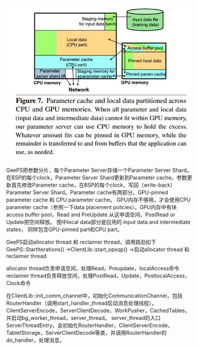 ![](./images/param_cache.jpg)

GeePS把参数分片，每个Parameter Server存储一个Parameter Server Shard。在BSP的每个clock，Parameter Server Shard更新到Parameter cache。参数更新首先修改Parameter cache，在BSP的每个clock，写回（write-back）Parameter Server Shard。Parameter cache有两部分，GPU-pinned parameter cache 和 CPU parameter cache。 GPU内存不够用，才会使用CPU parameter cache（参照一下data placement policies）。GPU内存中有块access buffer pool，Read and PreUpdate 从这申请空间，PostRead or Update把空间释放。 图中local data部分是应用的 input data and intermediate states， 同样包含GPU-pinned part和CPU part。

GeePS启动allocator thread 和 reclaimer thread，调用路劲如下
GeePS::StartIterations()
->ClientLib::start_opsqp()
->启动allocator thread 和 reclaimer thread

allocator thread负责申请空间，处理Read，Preupdate，localAccess命令
reclaimer thread负责释放空间，处理PostRead，Update，PostlocalAccess，Clock命令


在ClientLib::init_comm_channel中，初始化CommunicationChannel，包括RouterHandler（调用start_handler_thread启动消息处理线程），ClientServerEncode，ServerClientDecode，WorkPusher，CachedTables，并启动bg_worker_thread，server_thread。
server_thread的入口ServerThreadEntry，会初始化RouterHandler，ClientServerEncode，TabletStorage，ServerClientDecode等类，并调用RouterHandler的do_handler，处理消息。

